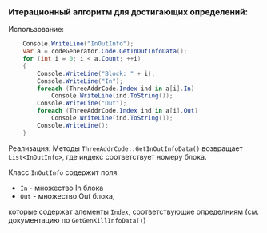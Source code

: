 ### ﻿Итерационный алгоритм для достигающих определений:

Использование:
```cs
	Console.WriteLine("InOutInfo");
	var a = codeGenerator.Code.GetInOutInfoData();
	for (int i = 0; i < a.Count; ++i)
	{
		Console.WriteLine("Block: " + i);
		Console.WriteLine("In");
		foreach (ThreeAddrCode.Index ind in a[i].In)
			Console.WriteLine(ind.ToString());
		Console.WriteLine("Out");
		foreach (ThreeAddrCode.Index ind in a[i].Out)
			Console.WriteLine(ind.ToString());
		Console.WriteLine();
	}
```
Реализация:
Методы `ThreeAddrCode::GetInOutInfoData()` возвращает `List<InOutInfo>`, где индекс соответствует номеру блока.

Класс `InOutInfo` содержит поля:
- `In` - множество In блока
- `Out` - множество Out блока,

которые содержат элементы `Index`, соответствующие определниям (см. документацию по `GetGenKillInfoData()`)
